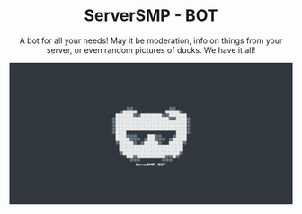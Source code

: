 <h1 align="center">ServerSMP - BOT</h1>
<p align="center">A bot for all your needs! May it be moderation, info on things from your server, or even random pictures of ducks. We have it all!</p>

![banner](https://github.com/Prince527GitHub/ServerSMP/raw/ServerSMP-Web/assets/image/banner/banner-bot.png?raw=true)
